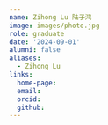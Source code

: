 ```yaml
---
name: Zihong Lu 陆子鸿
image: images/photo.jpg
role: graduate
date: '2024-09-01'
alumni: false
aliases:
  - Zihong Lu
links:
  home-page: 
  email: 
  orcid: 
  github: 
---
```


